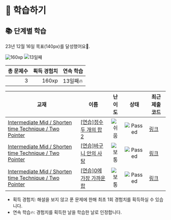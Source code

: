 # 📖 학습하기

## 📚 단계별 학습
23년 12월 16일 목표(140px)를 달성했어요🥳.

![160xp](https://img.shields.io/badge/EXP-160xp-%235cb85c.svg?for-the-badge)
![13일째](https://img.shields.io/badge/연속학습-13일째-%23E34F26.svg?for-the-badge)

|총 문제수|획득 경험치|연속 학습|
|---:|---:|---|
3|160xp|13일째🔥|

|교재|이름|난이도|상태|최근 제출 코드|
|---|---|:---:|:---:|---|
|[Intermediate Mid / Shorten time Technique / Two Pointer](https://www.codetree.ai/missions?missionId=8)|[[연습]정수 두 개의 합 2](https://www.codetree.ai/missions/8/problems/sum-of-two-integers-2)|![쉬움][easy]|![Passed][passed]|[링크](https://github.com/yungwangoh/codetree-TILs/blob/main/231216/%EC%A0%95%EC%88%98%20%EB%91%90%20%EA%B0%9C%EC%9D%98%20%ED%95%A9%202/sum-of-two-integers-2.java)|
|[Intermediate Mid / Shorten time Technique / Two Pointer](https://www.codetree.ai/missions?missionId=8)|[[연습]바구니 안의 사탕](https://www.codetree.ai/missions/8/problems/candy-in-the-basket)|![보통][medium]|![Passed][passed]|[링크](https://github.com/yungwangoh/codetree-TILs/blob/main/231216/%EB%B0%94%EA%B5%AC%EB%8B%88%20%EC%95%88%EC%9D%98%20%EC%82%AC%ED%83%95/candy-in-the-basket.java)|
|[Intermediate Mid / Shorten time Technique / Two Pointer](https://www.codetree.ai/missions?missionId=8)|[[연습]0에 가장 가까운 합](https://www.codetree.ai/missions/8/problems/sum-closest-to-zero)|![보통][medium]|![Passed][passed]|[링크](https://github.com/yungwangoh/codetree-TILs/blob/main/231216/0%EC%97%90%20%EA%B0%80%EC%9E%A5%20%EA%B0%80%EA%B9%8C%EC%9A%B4%20%ED%95%A9/sum-closest-to-zero.java)|


* 획득 경험치: 해설을 보지 않고 푼 문제에 한해 최초 1회 경험치를 획득하실 수 있습니다.
* 연속 학습:fire:: 경험치를 획득한 날을 학습한 날로 인정합니다.










[b5]: https://img.shields.io/badge/Bronze_5-%235D3E31.svg
[b4]: https://img.shields.io/badge/Bronze_4-%235D3E31.svg
[b3]: https://img.shields.io/badge/Bronze_3-%235D3E31.svg
[b2]: https://img.shields.io/badge/Bronze_2-%235D3E31.svg
[b1]: https://img.shields.io/badge/Bronze_1-%235D3E31.svg
[s5]: https://img.shields.io/badge/Silver_5-%23394960.svg
[s4]: https://img.shields.io/badge/Silver_4-%23394960.svg
[s3]: https://img.shields.io/badge/Silver_3-%23394960.svg
[s2]: https://img.shields.io/badge/Silver_2-%23394960.svg
[s1]: https://img.shields.io/badge/Silver_1-%23394960.svg
[g5]: https://img.shields.io/badge/Gold_5-%23FFC433.svg
[g4]: https://img.shields.io/badge/Gold_4-%23FFC433.svg
[g3]: https://img.shields.io/badge/Gold_3-%23FFC433.svg
[g2]: https://img.shields.io/badge/Gold_2-%23FFC433.svg
[g1]: https://img.shields.io/badge/Gold_1-%23FFC433.svg
[p5]: https://img.shields.io/badge/Platinum_5-%2376DDD8.svg
[p4]: https://img.shields.io/badge/Platinum_4-%2376DDD8.svg
[p3]: https://img.shields.io/badge/Platinum_3-%2376DDD8.svg
[p2]: https://img.shields.io/badge/Platinum_2-%2376DDD8.svg
[p1]: https://img.shields.io/badge/Platinum_1-%2376DDD8.svg
[passed]: https://img.shields.io/badge/Passed-%23009D27.svg
[failed]: https://img.shields.io/badge/Failed-%23D24D57.svg
[easy]: https://img.shields.io/badge/쉬움-%235cb85c.svg?for-the-badge
[medium]: https://img.shields.io/badge/보통-%23FFC433.svg?for-the-badge
[hard]: https://img.shields.io/badge/어려움-%23D24D57.svg?for-the-badge